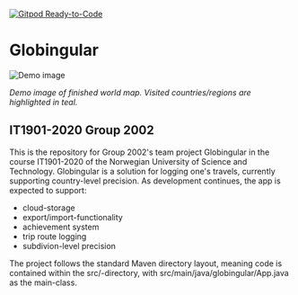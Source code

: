 [![Gitpod Ready-to-Code](https://img.shields.io/badge/Gitpod-Ready--to--Code-darkred?logo=gitpod)](https://gitpod.idi.ntnu.no/#https://gitlab.stud.idi.ntnu.no/it1901/groups-2020/gr2002/gr2002)

# Globingular
![Demo image](https://i.imgur.com/vvJMFYq.png)

*Demo image of finished world map. Visited countries/regions are highlighted in teal.*

## IT1901-2020 Group 2002
This is the repository for Group 2002's team project Globingular in the course IT1901-2020 of the Norwegian University of Science and Technology. Globingular is a solution for logging one's travels, currently supporting country-level precision. As development continues, the app is expected to support:
- cloud-storage
- export/import-functionality
- achievement system
- trip route logging
- subdivion-level precision

The project follows the standard Maven directory layout, meaning code is contained within the src/-directory, with src/main/java/globingular/App.java as the main-class.
